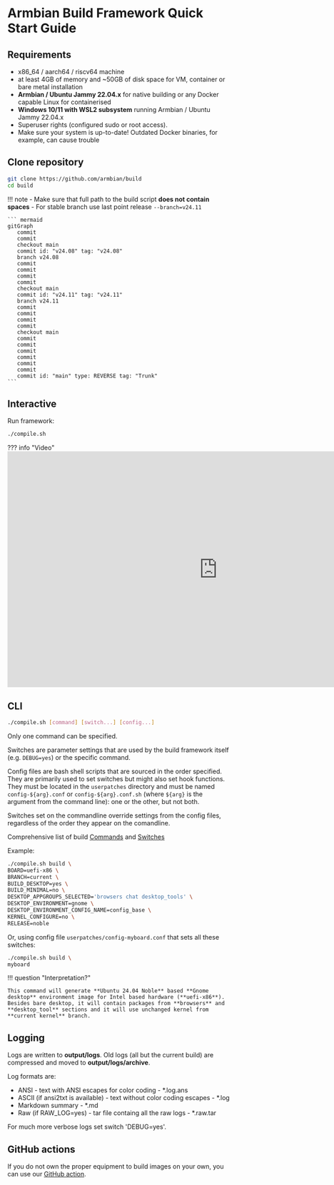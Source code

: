 # Armbian Build Framework Quick Start Guide

## Requirements

- x86_64 / aarch64 / riscv64 machine
- at least 4GB of memory and ~50GB of disk space for VM, container or bare metal installation
- **Armbian / Ubuntu Jammy 22.04.x** for native building or any Docker capable Linux for containerised
- **Windows 10/11 with WSL2 subsystem** running Armbian / Ubuntu Jammy 22.04.x
- Superuser rights (configured sudo or root access).
- Make sure your system is up-to-date! Outdated Docker binaries, for example, can cause trouble


## Clone repository

```bash
git clone https://github.com/armbian/build
cd build  
```
!!! note
    - Make sure that full path to the build script **does not contain spaces**
    - For stable branch use last point release `--branch=v24.11`


    ``` mermaid
    gitGraph
       commit
       commit
       checkout main
       commit id: "v24.08" tag: "v24.08"
       branch v24.08
       commit
       commit
       commit
       commit
       checkout main
       commit id: "v24.11" tag: "v24.11"
       branch v24.11
       commit
       commit
       commit
       commit
       checkout main
       commit
       commit
       commit
       commit
       commit
       commit
       commit id: "main" type: REVERSE tag: "Trunk"
    ```


## Interactive

Run framework:

```bash
./compile.sh
```

??? info "Video"
    <iframe width="939" height="529" src="https://www.youtube.com/embed/kQcEFsXEJEE" frameborder="0" allow="accelerometer; autoplay; clipboard-write; encrypted-media; gyroscope; picture-in-picture" allowfullscreen></iframe>


## CLI

```bash
./compile.sh [command] [switch...] [config...]
```

Only one command can be specified.

Switches are parameter settings that are used by the build framework itself
(e.g. `DEBUG=yes`) or the specific command.

Config files are bash shell scripts that are sourced in the order
specified. They are primarily used to set switches but might also set hook
functions. They must be located in the `userpatches` directory and must
be named `config-${arg}.conf` or `config-${arg}.conf.sh` (where `${arg}` is
the argument from the command line): one or the other, but not both.

Switches set on the commandline override settings from the config files,
regardless of the order they appear on the comandline.

Comprehensive list of build [Commands](Developer-Guide_Build-Commands.md) and [Switches](Developer-Guide_Build-Switches.md)

Example:

```bash
./compile.sh build \
BOARD=uefi-x86 \
BRANCH=current \
BUILD_DESKTOP=yes \
BUILD_MINIMAL=no \
DESKTOP_APPGROUPS_SELECTED='browsers chat desktop_tools' \
DESKTOP_ENVIRONMENT=gnome \
DESKTOP_ENVIRONMENT_CONFIG_NAME=config_base \
KERNEL_CONFIGURE=no \
RELEASE=noble
```

Or, using config file `userpatches/config-myboard.conf`
that sets all these switches:

```bash
./compile.sh build \
myboard
```

!!! question "Interpretation?"

    This command will generate **Ubuntu 24.04 Noble** based **Gnome desktop** environment image for Intel based hardware (**uefi-x86**). Besides bare desktop, it will contain packages from **browsers** and **desktop_tool** sections and it will use unchanged kernel from **current kernel** branch.


## Logging


Logs are written to **output/logs**. Old logs (all but the current build)
are compressed and moved to **output/logs/archive**.

Log formats are:

- ANSI - text with ANSI escapes for color coding - \*.log.ans
- ASCII (if ansi2txt is available) - text without color coding escapes - \*.log
- Markdown summary - \*.md
- Raw (if RAW_LOG=yes) - tar file containg all the raw logs - \*.raw.tar

For much more verbose logs set switch 'DEBUG=yes'.

## GitHub actions

If you do not own the proper equipment to build images on your own, you can use our [GitHub action](https://github.com/marketplace/actions/rebuild-armbian).